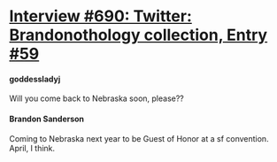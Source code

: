 # [Interview #690: Twitter: Brandonothology collection, Entry #59](https://www.theoryland.com/intvmain.php?i=690#59)

#### goddessladyj

Will you come back to Nebraska soon, please??

#### Brandon Sanderson

Coming to Nebraska next year to be Guest of Honor at a sf convention. April, I think.

